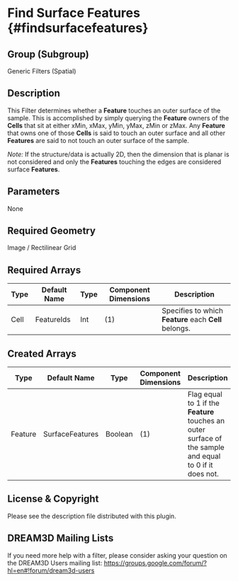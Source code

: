 Find Surface Features {#findsurfacefeatures}
=============

## Group (Subgroup) ##
Generic Filters (Spatial)

## Description ##
This Filter determines whether a **Feature** touches an outer surface of the sample. This is accomplished by simply querying the **Feature** owners of the **Cells** that sit at either xMin, xMax, yMin, yMax, zMin or zMax.
Any **Feature** that owns one of those **Cells** is said to touch an outer surface and all other **Features** are said to not touch an outer surface of the sample.

*Note:* If the structure/data is actually 2D, then the dimension that is planar is not considered and only the **Features** touching the edges are considered surface **Features**.

## Parameters ##
None

## Required Geometry ##
Image / Rectilinear Grid

## Required Arrays ##
| Type | Default Name | Type | Component Dimensions | Description |
|------|--------------|-------------|---------|-----|
| Cell | FeatureIds | Int | (1) | Specifies to which **Feature** each **Cell** belongs. |

## Created Arrays ##
| Type | Default Name | Type | Component Dimensions | Description |
|------|--------------|-------------|---------|-----|
| Feature | SurfaceFeatures | Boolean | (1) | Flag equal to 1 if the **Feature** touches an outer surface of the sample and equal to 0 if it does not. |

## License & Copyright ##

Please see the description file distributed with this plugin.

## DREAM3D Mailing Lists ##

If you need more help with a filter, please consider asking your question on the DREAM3D Users mailing list:
https://groups.google.com/forum/?hl=en#!forum/dream3d-users


